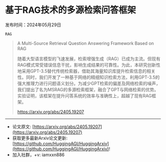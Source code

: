 # 基于RAG技术的多源检索问答框架
发布时间：2024年05月29日

`RAG`
> A Multi-Source Retrieval Question Answering Framework Based on RAG
>
> 随着大型语言模型的飞速发展，检索增强生成（RAG）已成为主流。但现有RAG模式常受错误信息干扰，影响生成结果的可靠性。为此，本研究创新性地采用GPT-3.5替代传统检索器，借助其海量知识库提升检索信息的相关性。同时，我们开发了一种基于网络的精细知识检索方法，利用GPT-3.5的强大推理力进行问题语义划分。为减少GPT检索的偏差及网络检索的噪声，我们提出了名为MSRAG的多源检索框架，融合了GPT与网络检索的优势。实验证明，该框架在提升问答系统的效率与准确性上，超越了现有RAG框架。
>
> https://arxiv.org/abs/2405.19207


<hr />

- 论文原文: [https://arxiv.org/abs/2405.19207](https://arxiv.org/abs/2405.19207)
- 获取更多最新Arxiv论文更新: [https://github.com/HuggingAGI/HuggingArxiv](https://github.com/HuggingAGI/HuggingArxiv)!
- 加入社群，+v: iamxxn886